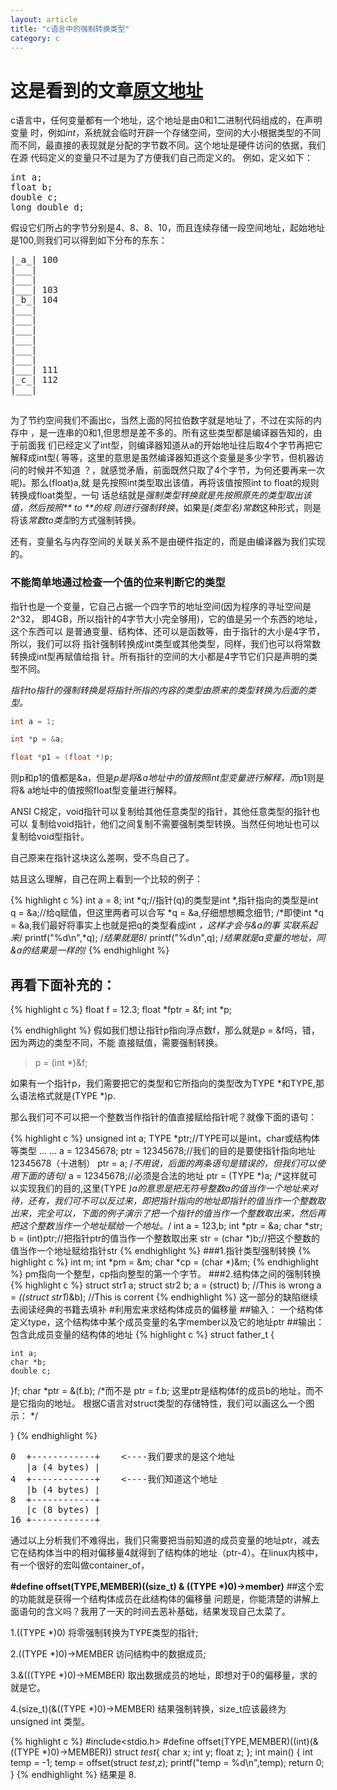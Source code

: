```yaml
---
layout: article
title: "c语言中的强制转换类型"
category: c
---
```

# 这是看到的文章[原文地址](http://www.cnblogs.com/ArtsCrafts/p/C%E6%8C%87%E9%92%88.html)

c语言中，任何变量都有一个地址，这个地址是由0和1二进制代码组成的，在声明变量
时，例如<em>int</em>，系统就会临时开辟一个存储空间，空间的大小根据类型的不同
而不同，最直接的表现就是分配的字节数不同。这个地址是硬件访问的依据，我们在源
代码定义的变量只不过是为了方便我们自己而定义的。
例如，定义如下：
<pre>
int a;
float b;
double c;
long double d;
</pre>
假设它们所占的字节分别是4、8、8、10，而且连续存储一段空间地址，起始地址是100,则我们可以得到如下分布的东东：

<pre>
|_a_| 100
|___|
|___|
|___| 103
|_b_| 104
|___|
|___|
|___|
|___|
|___|
|___|
|___| 111
|_c_| 112
|___|

</pre>
为了节约空间我们不画出c，当然上面的阿拉伯数字就是地址了，不过在实际的内存中
，是一连串的0和1,但思想是差不多的。所有这些类型都是编译器告知的，由于前面我
们已经定义了int型，则编译器知道从a的开始地址往后取4个字节再把它解释成int型(
等等，这里的意思是虽然编译器知道这个变量是多少字节，但机器访问的时候并不知道
？，就感觉矛盾，前面既然只取了4个字节，为何还要再来一次呢)。那么(float)a,就
是先按照int类型取出该值，再将该值按照int to float的规则转换成float类型，一句
话总结就是<em>强制类型转换就是先按照原先的类型取出该值，然后按照** to **的规
则进行强制转换</em>，如果是<em>(类型名)常数</em>这种形式，则是将该<em>常数to类型</em>的方式强制转换。

还有，变量名与内存空间的关联关系不是由硬件指定的，而是由编译器为我们实现的。

### 不能简单地通过检查一个值的位来判断它的类型

指针也是一个变量，它自己占据一个四字节的地址空间(因为程序的寻址空间是2^32，
即4GB，所以指针的4字节大小完全够用)，它的值是另一个东西的地址，这个东西可以
是普通变量、结构体、还可以是函数等，由于指针的大小是4字节，所以，我们可以将
指针强制转换成int类型或其他类型，同样，我们也可以将常数转换成int型再赋值给指
针。所有指针的空间的大小都是4字节它们只是声明的类型不同。

<em>指针to指针的强制转换是将指针所指的内容的类型由原来的类型转换为后面的类型。</em>

```c
int a = 1;

int *p = &a;

float *p1 = (float *)p;
```

则p和p1的值都是&a，但是*p是将&a地址中的值按照int型变量进行解释，而*p1则是将&
a地址中的值按照float型变量进行解释。

 ANSI C规定，void指针可以复制给其他任意类型的指针，其他任意类型的指针也可以
 复制给void指针，他们之间复制不需要强制类型转换。当然任何地址也可以复制给void型指针。

自己原来在指针这块这么差啊，受不鸟自己了。

姑且这么理解，自己在网上看到一个比较的例子：

{% highlight c %}
int a = 8;
int *q;//指针(q)的类型是int *,指针指向的类型是int
q = &a;//给q赋值，但这里两者可以合写 *q = &a,仔细想想概念细节;
/*即使int *q = &a,我们最好将事实上也就是把q的类型看成int *，这样才会与&a的事
  实联系起来*/
printf("%d\n",*q);
/*结果就是8*/
printf("%d\n",q);
/*结果就是a变量的地址，同&a的结果是一样的*/
{% endhighlight %}

## 再看下面补充的：

{% highlight c %}
float  f = 12.3;
float *fptr = &f;
int *p;

{% endhighlight %}
假如我们想让指针p指向浮点数f，那么就是p = &f吗，错，因为两边的类型不同，不能
直接赋值，需要强制转换。

>p = (int *)&f;

如果有一个指针p，我们需要把它的类型和它所指向的类型改为TYPE \*和TYPE,那么语法格式就是(TYPE \*)p.

那么我们可不可以把一个整数当作指针的值直接赋给指针呢？就像下面的语句：

{% highlight c %}
	unsigned int a;
	TYPE *ptr;//TYPE可以是int，char或结构体等类型
	...
	...
	a = 12345678;
	ptr = 12345678;//我们的目的是要使指针指向地址12345678（十进制）
	ptr = a;
	/*不用说，后面的两条语句是错误的，但我们可以使用下面的语句*/
	a = 12345678;//必须是合法的地址
	ptr = (TYPE *)a;
	/*这样就可以实现我们的目的,这里(TYPE *)a的意思是把无符号整数a的值当作一个地址来对待，还有，我们可不可以反过来，即把指针指向的地址即指针的值当作一个整数取出来，完全可以，下面的例子演示了把一个指针的值当作一个整数取出来，然后再把这个整数当作一个地址赋给一个地址。*/
	int a = 123,b;
	int *ptr = &a;
	char *str;
	b = (int)ptr;//把指针ptr的值当作一个整数取出来
	str = (char *)b;//把这个整数的值当作一个地址赋给指针str
{% endhighlight %}
###1.指针类型强制转换
{% highlight c %}
int m;
int *pm = &m;
char *cp = (char *)&m;
{% endhighlight %}
pm指向一个整型，cp指向整型的第一个字节。
###2.结构体之间的强制转换
{% highlight c %}
struct str1 a;
struct str2 b;
a = (struct) b; //This is wrong
a = *((struct str1*)&b); //This is corrent
{% endhighlight %}
这一部分的缺陷继续去阅读经典的书籍去填补
#利用宏来求结构体成员的偏移量
##输入：
一个结构体定义type，这个结构体中某个成员变量的名字member以及它的地址ptr
##输出：
包含此成员变量的结构体的地址
{% highlight c %}
struct father_t {

	int a;
	char *b;
	double c;
}f;
char *ptr = &(f.b);
/*而不是 ptr = f.b; 这里ptr是结构体f的成员b的地址，而不是它指向的地址。
根据C语言对struct类型的存储特性，我们可以画这么一个图示：
*/

}
{% endhighlight %}
<pre>
0  +------------+    <----我们要求的是这个地址
   |a (4 bytes) |
4  +------------+    <----我们知道这个地址
   |b (4 bytes) |
8  +------------+
   |c (8 bytes) |
16 +------------+
</pre>
通过以上分析我们不难得出，我们只需要把当前知道的成员变量的地址ptr，减去它在结构体当中的相对偏移量4就得到了结构体的地址（ptr-4）。在linux内核中，有一个很好的宏叫做container_of，

__#define offset(TYPE,MEMBER)((size_t) & ((TYPE \*)0)->member)__
##这个宏的功能就是获得一个结构体成员在此结构体的偏移量
问题是，你能清楚的讲解上面语句的含义吗？我用了一天的时间去恶补基础，结果发现自己太菜了。

1.((TYPE \*)0) 将零强制转换为TYPE类型的指针;

2.((TYPE \*)0)->MEMBER 访问结构中的数据成员;

3.&(((TYPE \*)0)->MEMBER) 取出数据成员的地址，即想对于0的偏移量，求的就是它。

4.(size_t)(&((TYPE \*)0)->MEMBER) 结果强制转换，size_t应该最终为 unsigned int 类型。

{% highlight c %}
#include<stdio.h>
#define offset(TYPE,MEMBER)((int)(&((TYPE *)0)->MEMBER))
struct _test_{
	char x;
	int y;
        float z;
};
int main()
{
	int temp = -1;
	temp = offset(struct _test_,z);
	printf("temp = %d\n",temp);
	return 0;
}
{% endhighlight %}
结果是 8.
